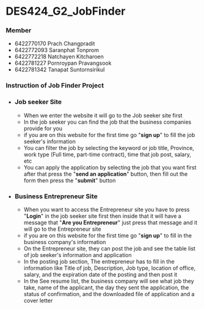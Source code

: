 # DES424_G2_JobFinder

### Member
  * 6422770170 Prach Changpradit
  * 6422772093 Saranphat Tonprom
  * 6422772218 Natchayen Kitcharoen
  * 6422781227 Pornroypan Pravangsook
  * 6422781342 Tanapat Suntornsirikul

### Instruction of Job Finder Project  

 * ### Job seeker Site
     * When we enter the website it will go to the Job seeker site first
     * In the job seeker you can find the job that the business companies provide for you
     * if you are on this website for the first time go "**sign up**" to fill the job seeker's information
     * You can filter the job by selecting the keyword or job title, Province, work type (Full time, part-time contract), time that job post, salary, etc
     * You can apply the application by selecting the job that you want first after that press the "**send an application**" button, then fill out the form then press the "**submit**" button
       
 * ### Business Entrepreneur Site
    * When you want to access the Entrepreneur site you have to press "**Login**" in the job seeker site first then inside that it will have a message that "**Are you Entrepreneur**" just press that message and it will go to the Entrepreneur site
    * if you are on this website for the first time go "**sign up**" to fill in the business company's information
    * On the Entrepreneur site, they can post the job and see the table list of job seeker's information and application
    * In the posting job section, The entrepreneur has to fill in the information like Title of job, Description, Job type, location of office, salary, and the expiration date of the posting and then post it
    * In the See resume list, the business company will see what job they take, name of the applicant, the day they sent the application, the status of confirmation, and the downloaded file of application and a cover letter
